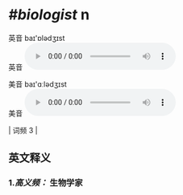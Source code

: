# ***\#biologist*** n
英音 baɪ'ɒlədʒɪst  
英音
<audio src="./media/biologist-B.aac" controls="controls"></audio>

美音 baɪ'ɑːlədʒɪst  
美音
<audio src="./media/biologist.aac" controls="controls"></audio>



| 词频 3 |  

英文释义
---
### 1.*高义频：* **生物学家**  


